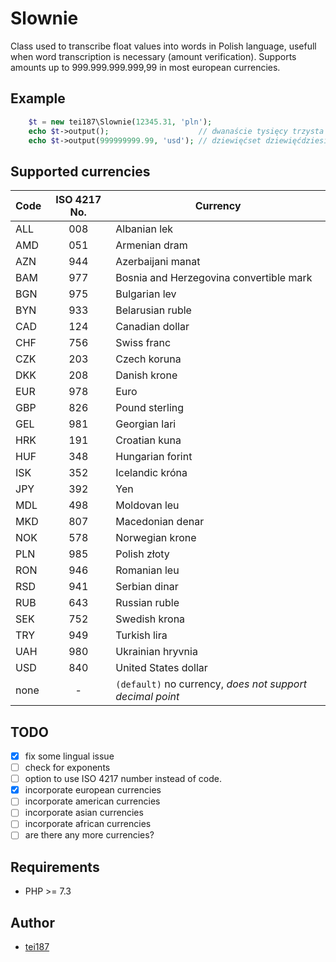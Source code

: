 # Slownie
Class used to transcribe float values into words in Polish language, usefull when word transcription is necessary (amount verification). Supports amounts up to 999.999.999.999,99 in most european currencies.

## Example
```php
    $t = new tei187\Slownie(12345.31, 'pln');
    echo $t->output();                    // dwanaście tysięcy trzysta czterdzieści pięć złotych, trzydzieści jeden groszy
    echo $t->output(999999999.99, 'usd'); // dziewięćset dziewięćdziesiąt dziewięć milionów dziewięćset dziewięćdziesiąt dziewięć tysięcy dziewięćset dziewięćdziesiąt dziewięć dolarów, dziewięćdziesiąt dziewięć centów
```

## Supported currencies
| Code | ISO 4217 No. | Currency                                                  |
|------|:------------:|-----------------------------------------------------------|
| ALL  | 008          | Albanian lek                                              |
| AMD  | 051          | Armenian dram                                             |
| AZN  | 944          | Azerbaijani manat                                         |
| BAM  | 977          | Bosnia and Herzegovina convertible mark                   |
| BGN  | 975          | Bulgarian lev                                             |
| BYN  | 933          | Belarusian ruble                                          |
| CAD  | 124          | Canadian dollar                                           |
| CHF  | 756          | Swiss franc                                               |
| CZK  | 203          | Czech koruna                                              |
| DKK  | 208          | Danish krone                                              |
| EUR  | 978          | Euro                                                      |
| GBP  | 826          | Pound sterling                                            |
| GEL  | 981          | Georgian lari                                             |
| HRK  | 191          | Croatian kuna                                             |
| HUF  | 348          | Hungarian forint                                          |
| ISK  | 352          | Icelandic króna                                           |
| JPY  | 392          | Yen                                                       |
| MDL  | 498          | Moldovan leu                                              |
| MKD  | 807          | Macedonian denar                                          |
| NOK  | 578          | Norwegian krone                                           |
| PLN  | 985          | Polish złoty                                              |
| RON  | 946          | Romanian leu                                              |
| RSD  | 941          | Serbian dinar                                             |
| RUB  | 643          | Russian ruble                                             |
| SEK  | 752          | Swedish krona                                             |
| TRY  | 949          | Turkish lira                                              |
| UAH  | 980          | Ukrainian hryvnia                                         |
| USD  | 840          | United States dollar                                      |
| none | -            | `(default)` no currency, *does not support decimal point* |

## TODO
- [x] fix some lingual issue
- [ ] check for exponents
- [ ] option to use ISO 4217 number instead of code.
- [x] incorporate european currencies
- [ ] incorporate american currencies
- [ ] incorporate asian currencies
- [ ] incorporate african currencies
- [ ] are there any more currencies?

## Requirements
- PHP >= 7.3

## Author
- [tei187](mailto:bonk.piotr@gmail.com)
